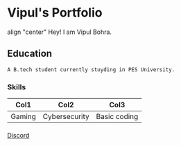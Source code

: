 # Vipul's Portfolio

align "center" Hey! I am Vipul Bohra.
<br>

## Education

```A B.tech student currently stuyding in PES University.```

### Skills
|Col1|Col2|Col3|
|-----|-----|-----|
|Gaming|Cybersecurity|Basic coding|

#### 

[Discord](https://discord.com/users/735393934057930762)

